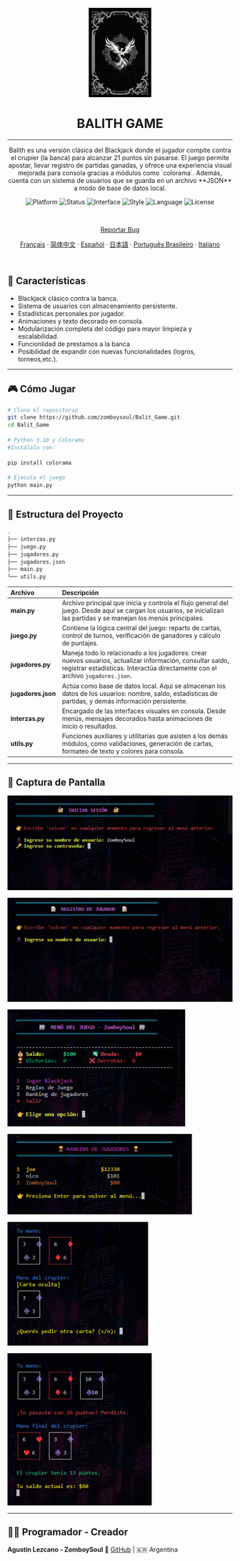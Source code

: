 <p align="center">
  <img
    src="assets/favicon.png"
    alt="IMAGE LOGO"
    style=" width: 140px; height:200px;" />
</p>

<h1 align="center">BALITH GAME</h1>

---

<p align="center">
Balith es una versión clásica del Blackjack donde el jugador compite contra el crupier (la banca) para alcanzar 21 puntos sin pasarse. El juego permite apostar, llevar registro de partidas ganadas, y ofrece una experiencia visual mejorada para consola gracias a módulos como `colorama`.
Además, cuenta con un sistema de usuarios que se guarda en un archivo **JSON** a modo de base de datos local.
</p>

<p align="center">
  <img alt="Platform" src="https://img.shields.io/badge/platform-python-00ffff?logo=python&logoColor=000000" />
  <img alt="Status" src="https://img.shields.io/badge/status-in%20development-ff00ff" />
  <img alt="Interface" src="https://img.shields.io/badge/interface-command%20line-ff007f?logo=windows-terminal&logoColor=white" />
  <img alt="Style" src="https://img.shields.io/badge/style-text--based-6666ff" />
  <img alt="Language" src="https://img.shields.io/badge/lang-es-cc00ff" />
  <img alt="License" src="https://img.shields.io/github/license/ZomboySoul/fnaf_signal_lost" />
</p>

<br>

<p align="center">
  <a href="https://github.com/ZomboySoul/fnaf_signal_lost/issues/new?assignees=&labels=bug&projects=&template=bug_report.yml" target="_blank" rel="noopener noreferrer">Reportar Bug</a>
</p>
<p align="center">
  <a href="docs/README_fr.md">Français</a> ·  
  <a href="docs/README_cn.md">简体中文</a> ·
  <a href="docs/README_es.md">Español</a> ·
  <a href="docs/README_ja.md">日本語</a> ·
  <a href="docs/README_pt-BR.md">Português Brasileiro</a> ·
  <a href="docs/README_it.md">Italiano</a>
</p>

<br>

## 🧠 Características

- Blackjack clásico contra la banca.
- Sistema de usuarios con almacenamiento persistente.
- Estadísticas personales por jugador.
- Animaciones y texto decorado en consola.
- Modularización completa del código para mayor limpieza y escalabilidad.
- Funcionlidad de prestamos a la banca
- Posibilidad de expandir con nuevas funcionalidades (logros, torneos,etc.).

---

## 🎮 Cómo Jugar

```bash
# Clona el repositorio
git clone https://github.com/zomboysoul/Balit_Game.git
cd Balit_Game

# Python 3.10 y Colorama
#Instálalo con:

pip install colorama

# Ejecuta el juego
python main.py

```

---

## 📁 Estructura del Proyecto

```bash
.
├── interzas.py
├── juego.py
├── jugadores.py
├── jugadores.json
├── main.py
└── utils.py
```

| Archivo                  | Descripción                                                                                                                                                                                      |
| :----------------------- | :------------------------------------------------------------------------------------------------------------------------------------------------------------------------------------------------ |
| **main.py**        | Archivo principal que inicia y controla el flujo general del juego. Desde aquí se cargan los usuarios, se inicializan las partidas y se manejan los menús principales.                          |
| **juego.py**       | Contiene la lógica central del juego: reparto de cartas, control de turnos, verificación de ganadores y cálculo de puntajes.                                                                   |
| **jugadores.py**   | Maneja todo lo relacionado a los jugadores: crear nuevos usuarios, actualizar información, consultar saldo, registrar estadísticas. Interactúa directamente con el archivo `jugadores.json`. |
| **jugadores.json** | Actúa como base de datos local. Aquí se almacenan los datos de los usuarios: nombre, saldo, estadísticas de partidas, y demás información persistente.                                       |
| **interzas.py**    | Encargado de las interfaces visuales en consola. Desde menús, mensajes decorados hasta animaciones de inicio o resultados.                                                                       |
| **utils.py**       | Funciones auxiliares y utilitarias que asisten a los demás módulos, como validaciones, generación de cartas, formateo de texto y colores para consola.                                         |

---

## 📸 Captura de Pantalla

![image 1](assets/sesion.png)

![image 2](assets/register.png)

![image 3](assets/men.png)

![image 4](assets/ranking.png)

![image 5](assets/game.png)

![image 6](assets/defeat.png)

---

## 🧑‍💻 Programador - Creador

**Agustín Lezcano - ZomboySoul**
🔗 [GitHub](https://github.com/ZomboySoul) | 🇦🇷 Argentina
